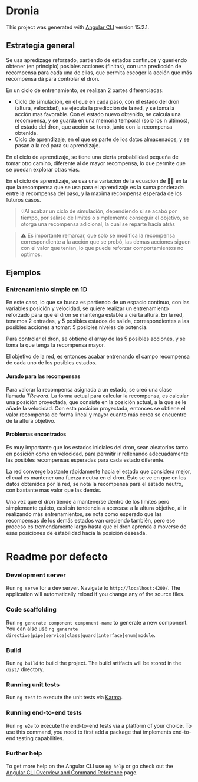# Dronia

This project was generated with [Angular CLI](https://github.com/angular/angular-cli) version 15.2.1.

## Estrategia general

Se usa apredizage reforzado, partiendo de estados continuos y queriendo obtener (en principio) posibles acciones (finitas), con una predicción de recompensa para cada una de ellas, que permita escoger la acción que más recompensa dá para controlar el dron.

En un ciclo de entrenamiento, se realizan 2 partes diferenciadas:

* Ciclo de simulación, en el que en cada paso, con el estado del dron (altura, velocidad), se ejecuta la predicción de la red, y se toma la acción mas favorable. Con el estado nuevo obtenido, se calcula una recompensa, y se guarda en una memoria temporal (solo los n últimos), el estado del dron, que acción se tomó, junto con la recompensa obtenida.
* Ciclo de aprendizaje, en el que se parte de los datos almacenados, y se pasan a la red para su aprendizaje.

En el ciclo de aprendizaje, se tiene una cierta probabilidad pequeña de tomar otro camino, diferente al de mayor recompensa, lo que permite que se puedan explorar otras vías.

En el ciclo de aprendizaje, se usa una variación de la ecuacion de 🤔🤔 en la que la recompensa que se usa para el aprendizaje es la suma ponderada entre la recompensa del paso, y la maxima recompensa esperada de los futuros casos.

> 💡Al acabar un ciclo de simulación, dependiendo si se acabó por tiempo, por salirse de limites o simplemente conseguir el objetivo, se otorga una recompensa adicional, la cual se reparte hacía atrás 

> ⚠️ Es importante remarcar, que solo se modifica la recompensa correspondiente a la acción que se probó, las demas acciones siguen con el valor que tenían, lo que puede reforzar comportamientos no optimos.

## Ejemplos

### Entrenamiento simple en 1D

En este caso, lo que se busca es partiendo de un espacio continuo, con las variables posición y velocidad, se quiere realizar un entrenamiento reforzado para que el dron se mantenga estable a cierta altura.
En la red, tenemos 2 entradas, y 5 posibles estados de salida, correspondientes a las posibles acciones a tomar: 5 posibles niveles de potencia.

Para controlar el dron, se obtiene el array de las 5 posibles acciones, y se toma la que tenga la recompensa mayor.

El objetivo de la red, es entonces acabar entrenando el campo recompensa de cada uno de los posibles estados.

#### Jurado para las recompensas

Para valorar la recompensa asignada a un estado, se creó una clase llamada *TReward*. La forma actual para calcular la recompensa, es calcular una posición proyectada, que consiste en la posición actual, a la que se le añade la velocidad. Con esta posición proyectada, entonces se obtiene el valor recompensa de forma lineal y mayor cuanto más cerca se encuentre de la altura objetivo.

#### Problemas encontrados

Es muy importante que los estados iniciales del dron, sean aleatorios tanto en posición como en velocidad, para permitir ir rellenando adecuadamente las posibles recompensas esperadas para cada estado diferente.

La red converge bastante rápidamente hacia el estado que considera mejor, el cual es mantener una fuerza neutra en el dron. Esto se ve en que en los datos obtenidos por la red, se nota la recompensa para el estado neutro, con bastante mas valor que las demás.

Una vez que el dron tiende a mantenerse dentro de los limites pero simplemente quieto, casi sin tendencia a acercase a la altura objetivo, al ir realizando más entrenamientos, se nota como esperado que las recompensas de los demás estados van creciendo también, pero ese proceso es tremendamente largo hasta que el dron aprenda a moverse de esas posiciones de estabilidad hacia la posición deseada.


# Readme por defecto
### Development server

Run `ng serve` for a dev server. Navigate to `http://localhost:4200/`. The application will automatically reload if you change any of the source files.

### Code scaffolding

Run `ng generate component component-name` to generate a new component. You can also use `ng generate directive|pipe|service|class|guard|interface|enum|module`.

### Build

Run `ng build` to build the project. The build artifacts will be stored in the `dist/` directory.

### Running unit tests

Run `ng test` to execute the unit tests via [Karma](https://karma-runner.github.io).

### Running end-to-end tests

Run `ng e2e` to execute the end-to-end tests via a platform of your choice. To use this command, you need to first add a package that implements end-to-end testing capabilities.

### Further help

To get more help on the Angular CLI use `ng help` or go check out the [Angular CLI Overview and Command Reference](https://angular.io/cli) page.
